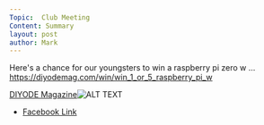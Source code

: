 ```yaml
---
Topic:  Club Meeting
Content: Summary
layout: post
author: Mark
---
```

Here's a chance for our youngsters to win a raspberry pi zero w ... https://diyodemag.com/win/win_1_or_5_raspberry_pi_w

[DIYODE Magazine](https://l.facebook.com/l.php?u=https%3A%2F%2Fdiyodemag.com%2Fwin%2Fwin_1_or_5_raspberry_pi_w&h=AT1wWa_LSlfE7y0Ir6adix633sHF3-KDFnoSn_wC63STlQB-UD72fE400TPHYM5mrOOL_sbPandzeSdBuSxENj6vnouLEYotZIplOcGW_p0u0tWwKb1P1m5Ew08SHvOs&s=1)![ALT TEXT](https://external.fbhx6-1.fna.fbcdn.net/emg1/v/t13/7801953715571185587?url=https%3A%2F%2Fdiyodemag.com%2F_images%2F5989687fc672e0e229c39da9%2C400%2C400&fb_obo=1&utld=diyodemag.com&stp=c0.5000x0.5000f_dst-emg0_p400x400_q75&ccb=13-1&oh=06_AbGKEc-McW_EowI-5H29ImDyK_rAJwuxoVDCBp1NHJQKCA&oe=65286602&_nc_sid=e609ca)

* [Facebook Link](https://www.facebook.com/1481985248595237/posts/3971863472940723/)


